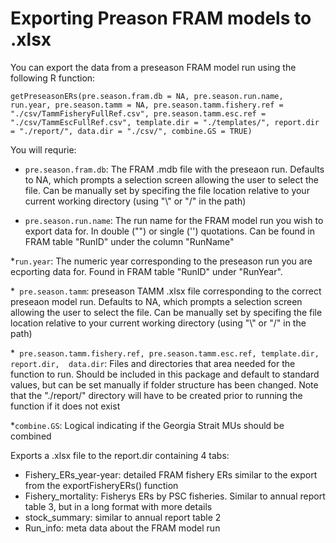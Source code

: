 # Exporting Preason FRAM models to .xlsx

You can export the data from a preseason FRAM model run using the following R function:


 `getPreseasonERs(pre.season.fram.db = NA,
                   pre.season.run.name,
                   run.year,
                   pre.season.tamm = NA,
                   pre.season.tamm.fishery.ref = "./csv/TammFisheryFullRef.csv",
                   pre.season.tamm.esc.ref = "./csv/TammEscFullRef.csv",
                   template.dir = "./templates/",
                   report.dir = "./report/",
                   data.dir = "./csv/",
                   combine.GS = TRUE)`



                        
You will requrie:
*  `pre.season.fram.db`: The FRAM .mdb file with the preseaon run.  Defaults to NA, which prompts a selection screen allowing the user to select the file.  Can be manually set by specifing the file location relative to your current working directory (using "\\" or "/" in the path)

* `pre.season.run.name`: The run name for the FRAM model run you wish to export data for.  In double ("") or single ('') quotations. Can be found in FRAM table "RunID" under the column "RunName"

*`run.year`: The numeric year corresponding to the preseason run you are ecporting data for.  Found in FRAM table "RunID" under "RunYear".

*` pre.season.tamm`: preseason TAMM .xlsx file corresponding to the correct preseaon model run. Defaults to NA, which prompts a selection screen allowing the user to select the file.  Can be manually set by specifing the file location relative to your current working directory (using "\\" or "/" in the path) 

*` pre.season.tamm.fishery.ref, pre.season.tamm.esc.ref, template.dir, report.dir,  data.dir`: Files and directories that area needed for the function to run.  Should be included in this package and default to standard values, but can be set manually if folder structure has been changed.  Note that the "./report/" directory will have to be created prior to running the function if it does not exist

*`combine.GS`: Logical indicating if the Georgia Strait MUs should be combined  


Exports a .xlsx file to the report.dir containing 4 tabs:
* Fishery_ERs_year-year: detailed FRAM fishery ERs similar to the export from the exportFisheryERs() function
* Fishery_mortality: Fisherys ERs by PSC fisheries.  Similar to annual report table 3, but in a long format with more details
* stock_summary: similar to annual report table 2
* Run_info: meta data about the FRAM model run

